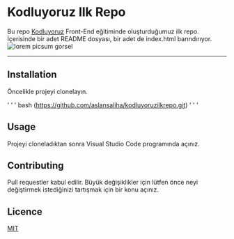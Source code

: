 # Kodluyoruz Ilk Repo

Bu repo [Kodluyoruz](https://www.kodluyoruz.org) Front-End eğitiminde oluşturduğumuz ilk repo. İçerisinde bir adet README dosyası, bir adet de index.html barındırıyor.
![lorem picsum gorsel](https://github.com/user-attachments/assets/70739cf0-5d38-4074-a453-dc806afa0755)
***

## Installation

Öncelikle projeyi clonelayın. 

' ' ' bash 
(https://github.com/aslansaliha/kodluyoruzilkrepo.git)
' ' ' 

## Usage

Projeyi cloneladıktan sonra Visual Studio Code programında açınız.

## Contributing

Pull requestler kabul edilir. Büyük değişiklikler için lütfen önce neyi değiştirmek istediğinizi tartışmak için bir konu açınız.

## Licence

[MIT](https://choosealicense.com/licenses/mit/)

